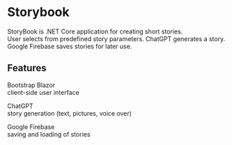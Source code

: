 # Storybook
StoryBook is .NET Core application for creating short stories.  
User selects from predefined story parameters. ChatGPT generates a story.  
Google Firebase saves stories for later use.

## Features
Bootstrap Blazor  
client-side user interface

ChatGPT  
story generation (text, pictures, voice over)

Google Firebase  
saving and loading of stories
